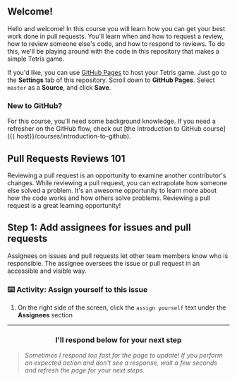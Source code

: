 ## Welcome!

Hello and welcome! In this course you will learn how you can get your best work done in pull requests.  You'll learn when and how to request a review, how to review someone else's code, and how to respond to reviews. To do this, we'll be playing around with the code in this repository that makes a simple Tetris game.

If you'd like, you can use [GitHub Pages](https://pages.github.com/) to host your Tetris game. Just go to the **Settings** tab of this repository. Scroll down to **GitHub Pages**. Select `master` as a **Source**, and click **Save**. 

### New to GitHub?

For this course, you'll need some background knowledge. If you need a refresher on the GitHub flow, check out [the Introduction to GitHub course]({{ host}}/courses/introduction-to-github).

## Pull Requests Reviews 101

Reviewing a pull request is an opportunity to examine another contributor's changes. While reviewing a pull request, you can extrapolate how someone else solved a problem. It's an awesome opportunity to learn more about how the code works and how others solve problems. Reviewing a pull request is a great learning opportunity!

## Step 1: Add assignees for issues and pull requests

Assignees on issues and pull requests let other team members know who is responsible. The assignee oversees the issue or pull request in an accessible and visible way.

### :keyboard: Activity: Assign yourself to this issue

1. On the right side of the screen, click the `assign yourself` text under the **Assignees** section

<hr>
<h3 align="center">I'll respond below for your next step</h3>

> _Sometimes I respond too fast for the page to update! If you perform an expected action and don't see a response, wait a few seconds and refresh the page for your next steps._
